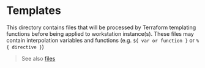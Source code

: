 # Templates

This directory contains files that will be processed by Terraform templating
functions before being applied to workstation instance(s). These files may contain
interpolation variables and functions (e.g. `${ var or function }` or `%{ directive }`)

> See also [files](../files/)
